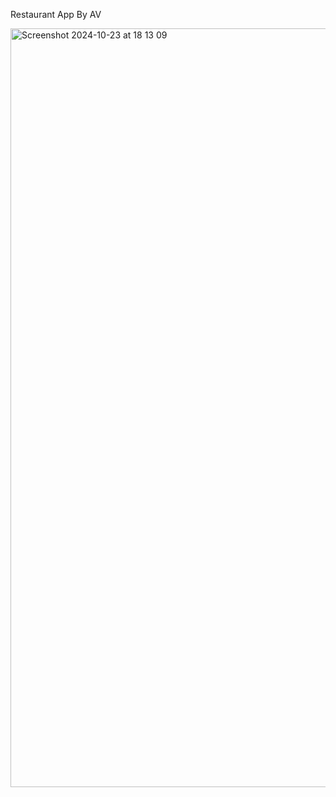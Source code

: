 Restaurant App By AV



<img width="1214" alt="Screenshot 2024-10-23 at 18 13 09" src="https://github.com/user-attachments/assets/a8c288ff-f40a-4d10-ba83-e903a8e5ca82">




